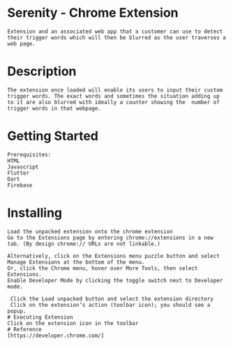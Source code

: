 # Serenity - Chrome Extension
    Extension and an associated web app that a customer can use to detect their trigger words which will then be blurred as the user traverses a web page.
 # Description
    The extension once loaded will enable its users to input their custom trigger words. The exact words and sometimes the situation adding up to it are also blurred with ideally a counter showing the  number of trigger words in that webpage.
  # Getting Started
    Prerequisites:
    HTML
    Javascript
    Flutter
    Dart
    Firebase
  # Installing
    Load the unpacked extension onto the chrome extension
    Go to the Extensions page by entering chrome://extensions in a new tab. (By design chrome:// URLs are not linkable.)

    Alternatively, click on the Extensions menu puzzle button and select Manage Extensions at the bottom of the menu.
    Or, click the Chrome menu, hover over More Tools, then select Extensions.
    Enable Developer Mode by clicking the toggle switch next to Developer mode.

     Click the Load unpacked button and select the extension directory
     Click on the extension’s action (toolbar icon); you should see a popup.
    # Executing Extension
    Click on the extension icon in the toolbar
    # Reference
    [https://developer.chrome.com/]
    
    
